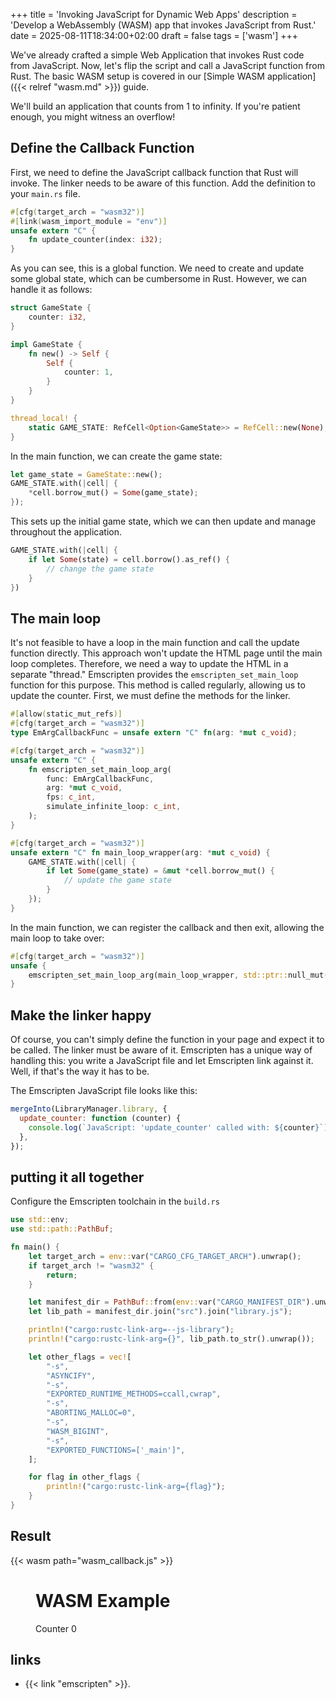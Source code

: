 +++
title = 'Invoking JavaScript for Dynamic Web Apps'
description = 'Develop a WebAssembly (WASM) app that invokes JavaScript from Rust.'
date = 2025-08-11T18:34:00+02:00
draft = false
tags = ['wasm']
+++

We've already crafted a simple Web Application that invokes Rust code from
JavaScript. Now, let's flip the script and call a JavaScript function from
Rust. The basic WASM setup is covered in our [Simple WASM application]({{<
relref "wasm.md" >}}) guide.

We'll build an application that counts from 1 to infinity. If you're patient
enough, you might witness an overflow!

## Define the Callback Function

First, we need to define the JavaScript callback function that Rust will
invoke. The linker needs to be aware of this function. Add the definition to
your `main.rs` file.

```rust
#[cfg(target_arch = "wasm32")]
#[link(wasm_import_module = "env")]
unsafe extern "C" {
    fn update_counter(index: i32);
}
```

As you can see, this is a global function. We need to create and update some
global state, which can be cumbersome in Rust. However, we can handle it as
follows:

```rust
struct GameState {
    counter: i32,
}

impl GameState {
    fn new() -> Self {
        Self {
            counter: 1,
        }
    }
}

thread_local! {
    static GAME_STATE: RefCell<Option<GameState>> = RefCell::new(None);
}
```

In the main function, we can create the game state:

```rust
let game_state = GameState::new();
GAME_STATE.with(|cell| {
    *cell.borrow_mut() = Some(game_state);
});
```

This sets up the initial game state, which we can then update and manage
throughout the application.

```rust
GAME_STATE.with(|cell| {
    if let Some(state) = cell.borrow().as_ref() {
        // change the game state
    }
})
```

## The main loop

It's not feasible to have a loop in the main function and call the update
function directly. This approach won't update the HTML page until the main loop
completes. Therefore, we need a way to update the HTML in a separate "thread."
Emscripten provides the `emscripten_set_main_loop` function for this purpose.
This method is called regularly, allowing us to update the counter. First, we
must define the methods for the linker.

```rust
#[allow(static_mut_refs)]
#[cfg(target_arch = "wasm32")]
type EmArgCallbackFunc = unsafe extern "C" fn(arg: *mut c_void);

#[cfg(target_arch = "wasm32")]
unsafe extern "C" {
    fn emscripten_set_main_loop_arg(
        func: EmArgCallbackFunc,
        arg: *mut c_void,
        fps: c_int,
        simulate_infinite_loop: c_int,
    );
}

#[cfg(target_arch = "wasm32")]
unsafe extern "C" fn main_loop_wrapper(arg: *mut c_void) {
    GAME_STATE.with(|cell| {
        if let Some(game_state) = &mut *cell.borrow_mut() {
            // update the game state
        }
    });
}
```

In the main function, we can register the callback and then exit, allowing the
main loop to take over:


```rust
#[cfg(target_arch = "wasm32")]
unsafe {
    emscripten_set_main_loop_arg(main_loop_wrapper, std::ptr::null_mut(), 0, 1);
}
```

## Make the linker happy

Of course, you can't simply define the function in your page and expect it to be
called. The linker must be aware of it. Emscripten has a unique way of handling
this: you write a JavaScript file and let Emscripten link against it. Well,
if that's the way it has to be.

The Emscripten JavaScript file looks like this:

```js
mergeInto(LibraryManager.library, {
  update_counter: function (counter) {
    console.log(`JavaScript: 'update_counter' called with: ${counter}`);
  },
});
```

## putting it all together

Configure the Emscripten toolchain in the `build.rs`

```rust
use std::env;
use std::path::PathBuf;

fn main() {
    let target_arch = env::var("CARGO_CFG_TARGET_ARCH").unwrap();
    if target_arch != "wasm32" {
        return;
    }

    let manifest_dir = PathBuf::from(env::var("CARGO_MANIFEST_DIR").unwrap());
    let lib_path = manifest_dir.join("src").join("library.js");

    println!("cargo:rustc-link-arg=--js-library");
    println!("cargo:rustc-link-arg={}", lib_path.to_str().unwrap());

    let other_flags = vec![
        "-s",
        "ASYNCIFY",
        "-s",
        "EXPORTED_RUNTIME_METHODS=ccall,cwrap",
        "-s",
        "ABORTING_MALLOC=0",
        "-s",
        "WASM_BIGINT",
        "-s",
        "EXPORTED_FUNCTIONS=['_main']",
    ];

    for flag in other_flags {
        println!("cargo:rustc-link-arg={flag}");
    }
}
```

## Result

<script> 
    var Module = { }; 
</script> 
{{< wasm path="wasm_callback.js" >}}

<figure> 
<h1>WASM Example</h1> 
<p> 
 <p>Counter <span id="counter">0</span></p> 
</p> 
</figure> 

## links

- {{< link "emscripten" >}}.
